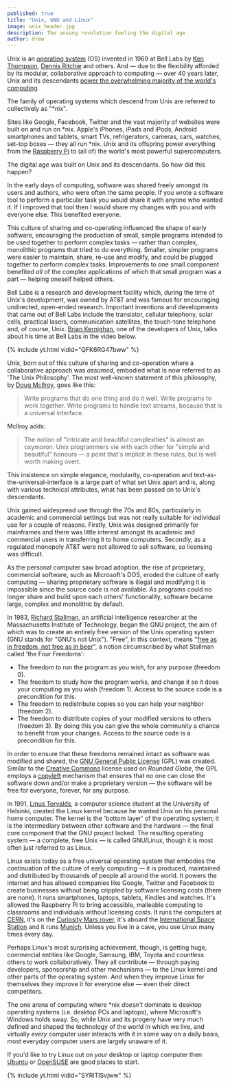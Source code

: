 ```yaml
---
published: true
title: "Unix, GNU and Linux"
image: unix_header.jpg
description: The unsung revolution fueling the digital age
author: drew 
---
```


Unix is an [operating system](https://en.wikipedia.org/wiki/Operating_system) (OS) invented in 1969 at Bell Labs by [Ken Thompson](https://en.wikipedia.org/wiki/Ken_Thompson), [Dennis Ritchie](https://en.wikipedia.org/wiki/Dennis_Ritchie) and others. And — due to the flexibility afforded by its modular, collaborative approach to computing — over 40 years later, Unix and its descendants [power the overwhelming majority of the world's computing](https://en.wikipedia.org/wiki/Usage_share_of_operating_systems#Market_share_by_category).

The family of operating systems which descend from Unix are referred to collectively as "\*nix".

Sites like Google, Facebook, Twitter and the vast majority of websites were built on and run on \*nix. Apple's iPhones, iPads and iPods, Android smartphones and tablets, smart TVs, refrigerators, cameras, cars, watches, set-top boxes — they all run \*nix. Unix and its offspring power everything from the [Raspberry Pi](https://en.wikipedia.org/wiki/Raspberry_Pi) to (all of) the world's most powerful supercomputers.

The digital age was built on Unix and its descendants. So how did this happen?

In the early days of computing, software was shared freely amongst its users and authors, who were often the same people. If you wrote a software tool to perform a particular task you would share it with anyone who wanted it. If I improved that tool then I would share my changes with you and with everyone else. This benefited everyone.

This culture of sharing and co-operating influenced the shape of early software, encouraging the production of small, simple programs intended to be used together to perform complex tasks — rather than complex, monolithic programs that tried to do everything. Smaller, simpler programs were easier to maintain, share, re-use and modify, and could be plugged together to perform complex tasks. Improvements to one small component benefited *all* of the complex applications of which that small program was a part — helping oneself helped others.

Bell Labs is a research and development facility which, during the time of Unix's development, was owned by AT&T and was famous for encouraging undirected, open-ended research. Important inventions and developments that came out of Bell Labs include the transistor, cellular telephony, solar cells, practical lasers, communication satellites, the touch-tone telephone and, of course, Unix. [Brian Kernighan](https://en.wikipedia.org/wiki/Brian_Kernighan), one of the developers of Unix, talks about his time at Bell Labs in the video below.

{% include yt.html vidid="QFK6RG47bww" %}

Unix, born out of this culture of sharing and co-operation where a collaborative approach was *assumed*, embodied what is now referred to as 'The Unix Philosophy'. The most well-known statement of this philosophy, by [Doug McIlroy](https://en.wikipedia.org/wiki/Douglas_McIlroy), goes like this:

>Write programs that do one thing and do it well. Write programs to work together. Write programs to handle text streams, because that is a universal interface.

McIlroy adds:

>The notion of "intricate and beautiful complexities" is almost an oxymoron. Unix programmers vie with each other for "simple and beautiful" honours — a point that's implicit in these rules, but is well worth making overt.

This insistence on simple elegance, modularity, co-operation and text-as-the-universal-interface is a large part of what set Unix apart and is, along with various technical attributes, what has been passed on to Unix's descendants.

Unix gained widespread use through the 70s and 80s, particularly in academic and commercial settings but was not really suitable for individual use for a couple of reasons. Firstly, Unix was designed primarily for mainframes and there was little interest amongst its academic and commercial users in transferring it to home computers. Secondly, as a regulated monopoly AT&T were not allowed to sell software, so licensing was difficult.

As the personal computer saw broad adoption, the rise of proprietary, commercial software, such as Microsoft's DOS, eroded the culture of early computing — sharing proprietary software is illegal and modifying it is impossible since the source code is not available. As programs could no longer share and build upon each others' functionality, software became large, complex and monolithic by default.

In 1983, [Richard Stallman](https://rms.sexy/), an artificial intelligence researcher at the Massachusetts Institute of Technology, began the GNU project, the aim of which was to create an entirely free version of the Unix operating system (GNU stands for "GNU's not Unix"). "Free", in this context, means "[free as in freedom, not free as in beer](http://www.gnu.org/philosophy/free-sw.en.html)", a notion circumscribed by what Stallman called 'the Four Freedoms':

* The freedom to run the program as you wish, for any purpose (freedom 0).
* The freedom to study how the program works, and change it so it does your computing as you wish (freedom 1). Access to the source code is a precondition for this.
* The freedom to redistribute copies so you can help your neighbor (freedom 2).
* The freedom to distribute copies of your modified versions to others (freedom 3). By doing this you can give the whole community a chance to benefit from your changes. Access to the source code is a precondition for this.

In order to ensure that these freedoms remained intact as software was modified and shared, the [GNU General Public License](http://www.gnu.org/licenses/gpl-3.0.en.html) (GPL) was created. Similar to the [Creative Commons](https://creativecommons.org/) license used on *Rounded Globe*, the GPL employs a [copyleft](https://en.wikipedia.org/wiki/Copyleft) mechanism that ensures that no one can close the software down and/or make a proprietary version — the software will be free for everyone, forever, for any purpose.

In 1991, [Linus Torvalds](https://en.wikipedia.org/wiki/Linus_Torvalds), a computer science student at the University of Helsinki, created the Linux kernel because he wanted Unix on his personal home computer. The kernel is the 'bottom layer' of the operating system; it is the intermediary between other software and the hardware — the final core component that the GNU project lacked. The resulting operating system — a complete, free Unix — is called GNU/Linux, though it is most often just referred to as Linux.

Linux exists today as a free universal operating system that embodies the continuation of the culture of early computing — it is produced, maintained and distributed by thousands of people all around the world. It powers the internet and has allowed companies like Google, Twitter and Facebook to create businesses without being crippled by software licensing costs (there are none). It runs smartphones, laptops, tablets, Kindles and watches. It's allowed the Raspberry Pi to bring accessible, malleable computing to classrooms and individuals without licensing costs. It runs the computers at [CERN](https://en.wikipedia.org/wiki/CERN), it's on the [Curiosity Mars rover](https://en.wikipedia.org/wiki/Curiosity_%28rover%29), it's aboard the [International Space Station](https://en.wikipedia.org/wiki/International_Space_Station) and it runs [Munich](http://www.techrepublic.com/article/how-munich-rejected-steve-ballmer-and-kicked-microsoft-out-of-the-city/). Unless you live in a cave, you use Linux many times every day.

Perhaps Linux's most surprising achievement, though, is getting huge, commercial entities like Google, Samsung, IBM, Toyota and countless others to work collaboratively. They all contribute — through paying developers, sponsorship and other mechanisms — to the Linux kernel and other parts of the operating system. And when they improve Linux for themselves they improve it for everyone else — even their direct competitors.

The one arena of computing where \*nix *doesn't* dominate is desktop operating systems (i.e. desktop PCs and laptops), where Microsoft's Windows holds sway. So, while Unix and its progeny have very much defined and shaped the technology of the world in which we live, and virtually *every* computer user interacts with it in some way on a daily basis, most everyday computer users are largely unaware of it.

If you'd like to try Linux out on *your* desktop or laptop computer then [Ubuntu](http://www.ubuntu.com/desktop) or [OpenSUSE](https://www.opensuse.org/) are good places to start.

{% include yt.html vidid="SYRlTISvjww" %}
